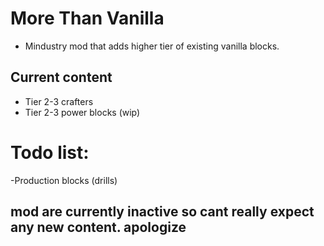 # More Than Vanilla

- Mindustry mod that adds higher tier of existing vanilla blocks.
## Current content
- Tier 2-3 crafters
- Tier 2-3 power blocks (wip)




# Todo list:
-Production blocks (drills)

## mod are currently inactive so cant really expect any new content. apologize
